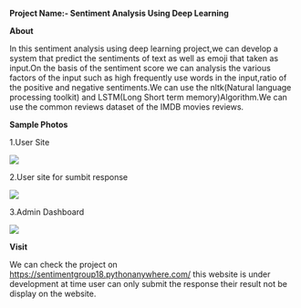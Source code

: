 ﻿**Project Name:- Sentiment Analysis Using Deep Learning**


**About**

In this sentiment analysis using deep learning project,we can develop a system that predict the sentiments of text as well as emoji that taken as input.On the basis of the sentiment score we can analysis the various factors of the input such as high frequently use words in the input,ratio of the positive and negative sentiments.We can use the nltk(Natural language processing toolkit) and LSTM(Long Short term memory)Algorithm.We can use the common reviews dataset of the IMDB movies reviews.


**Sample Photos**

1\.User Site

![](Aspose.Words.d250eb54-08f2-414e-a587-fdc69f7799be.001.png)





2\.User site for sumbit response 

![](Aspose.Words.d250eb54-08f2-414e-a587-fdc69f7799be.002.png)

3\.Admin Dashboard 

![](Aspose.Words.d250eb54-08f2-414e-a587-fdc69f7799be.003.png)

**Visit** 

We can check the project on https://sentimentgroup18.pythonanywhere.com/ this website is under development at time user can only submit the response their result not be display on the website.
